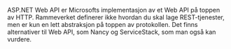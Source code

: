 ASP.NET Web API er Microsofts implementasjon av et Web API på toppen av HTTP. Rammeverket definerer ikke hvordan du skal lage REST-tjenester, men er kun en lett abstraksjon på toppen av protokollen. Det finns alternativer til Web API, som Nancy og ServiceStack, som man også kan vurdere.